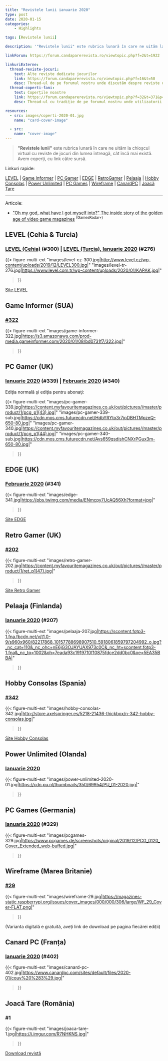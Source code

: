 ```yaml
---
title: "Revistele lunii ianuarie 2020"
type: post
date: 2020-01-15
categories:
    - Highlights

tags: [Revistele lunii]

description: '"Revistele lunii" este rubrica lunară în care ne uităm la chioșcul virtual cu reviste de jocuri din lumea întreagă, cât încă mai există. Avem coperți, cu link către sursă.'

linkForum: https://forum.candaparerevista.ro/viewtopic.php?f=2&t=1922

linkuriExterne:
  thread-reviste-jocuri:
    text: Alte reviste dedicate jocurilor
    link: https://forum.candaparerevista.ro/viewtopic.php?f=16&t=58
    desc: Thread-ul de pe forumul nostru unde discutăm despre reviste de jocuri
  thread-coperti-fani:
    text: Coperțile noastre
    link: https://forum.candaparerevista.ro/viewtopic.php?f=32&t=371&p=7346
    desc: Thread-ul cu tradiție de pe forumul nostru unde utilizatorii își creează propriile coperți de reviste

resources:
  - src: images/coperti-2020-01.jpg
    name: "card-cover-image"

  - src:
    name: "cover-image"
---
```


> **"Revistele lunii"** este rubrica lunară în care ne uităm la chioșcul virtual cu reviste de jocuri din lumea întreagă, cât încă mai există. Avem coperți, cu link către sursă.

Linkuri rapide:

[LEVEL](#level-cehia-turcia) | [Game Informer](#game-informer-sua) | [PC Gamer](#pc-gamer-uk) | [EDGE](#edge-uk) | [RetroGamer](#retro-gamer-uk) | [Pelaaja](#pelaaja-finlanda) | [Hobby Consolas](#hobby-consolas-spania) | [Power Unlimited](#power-unlimited-olanda) | [PC Games](#pc-games-germania) | [Wireframe](#wireframe-marea-britanie) | [CanardPC](#canard-pc-franța) | [Joacă Tare](#joacă-tare-românia)

---

Articole:

* ["Oh my god, what have I got myself into?" The inside story of the golden age of video game magazines](https://www.gamesradar.com/oh-my-god-what-have-i-got-myself-into-the-amazing-rollercoaster-story-of-the-golden-age-of-video-game-magazines/) <sup>(GamesRadar+)</sup>

## LEVEL (Cehia & Turcia)
### [LEVEL (Cehia)](http://www.level.cz/starsi-cisla/level-300/) (#300) | [LEVEL (Turcia), Ianuarie 2020](https://www.level.com.tr/haber/level-ocak-276-sayisi-bayilerde.html) (#276)
{{< figure-multi-ext
	"images/level-cz-300.jpg|http://www.level.cz/wp-content/uploads/2019/12/LEVEL300.jpg|"
	"images/level-tr-276.jpg|https://www.level.com.tr/wp-content/uploads/2020/01/KAPAK.jpg|"
>}}

[Site LEVEL](https://www.level.com.tr/ )

## Game Informer (SUA)
### [#322](https://www.gameinformer.com/cover-reveal/2020/01/08/cover-reveal-magic-legends)
{{< figure-multi-ext
	"images/game-informer-322.jpg|https://s3.amazonaws.com/prod-media.gameinformer.com/2020/01/08/bd0731f7/322.jpg|"
>}}

## PC Gamer (UK)
### [Ianuarie 2020](https://www.pcgamer.com/uk/pc-gamer-uk-january-issue-warframe/) (#339) | [Februarie 2020](https://www.pcgamer.com/uk/pc-gamer-uk-february-issue-games-of-the-decade/) (#340)
Ediţia normală şi ediţia pentru abonaţi:

{{< figure-multi-ext
	"images/pc-gamer-339.jpg|https://content.myfavouritemagazines.co.uk/out/pictures//master/product/1/pcg_p1(43).jpg|"
	"images/pc-gamer-339-sub.jpg|https://cdn.mos.cms.futurecdn.net/HdbYRYto3r7jpDBHTMpzeQ-650-80.jpg|"
	"images/pc-gamer-340.jpg|https://content.myfavouritemagazines.co.uk/out/pictures//master/product/1/pcg_p1(44).jpg|"
	"images/pc-gamer-340-sub.jpg|https://cdn.mos.cms.futurecdn.net/Avs659qsdishCNXrPGux3m-650-80.jpg|"
>}}

## EDGE (UK)
### [Februarie 2020](https://www.myfavouritemagazines.co.uk/gaming/edge-magazine-back-issues/edge-february-2020-issue-341/) (#341)
{{< figure-multi-ext
	"images/edge-341.jpg|https://pbs.twimg.com/media/ENmcpy7UcAQ56Xh?format=jpg|"
>}}

[Site EDGE](https://twitter.com/edgeonline)

## Retro Gamer (UK)
### [#202](https://www.myfavouritemagazines.co.uk/retro-gamer-print-back-issues/retro-gamer-issue-202/)
{{< figure-multi-ext
	"images/retro-gamer-202.jpg|https://content.myfavouritemagazines.co.uk/out/pictures//master/product/1/ret_p1(47).jpg|"
>}}

[Site Retro Gamer](https://www.retrogamer.net/)

## Pelaaja (Finlanda)
### [Ianuarie 2020](https://pelaaja.fi/lehdet/207-tammikuu-2020) (#207)
{{< figure-multi-ext
	"images/pelaaja-207.jpg|https://scontent.fotp3-1.fna.fbcdn.net/v/t1.0-9/s960x960/82217868_10157788698907510_5918061859797204992_o.jpg?_nc_cat=110&_nc_ohc=nE6jG3OJAYUAX973c0C&_nc_ht=scontent.fotp3-1.fna&_nc_tp=1002&oh=7eada93c1919710f10875fdce2dd0bc0&oe=5EA35BBA|"
>}}

## Hobby Consolas (Spania)
### [#342](http://store.axelspringer.es/n-342-hobby-consolas.html)
{{< figure-multi-ext
	"images/hobby-consolas-342.jpg|http://store.axelspringer.es/5218-21436-thickbox/n-342-hobby-consolas.jpg|"
>}}

[Site Hobby Consolas](https://www.hobbyconsolas.com/)

## Power Unlimited (Olanda)
### [Ianuarie 2020](https://www.pu.nl/magazine/edities/power-unlimited-2020-1)
{{< figure-multi-ext
	"images/power-unlimited-2020-01.jpg|https://cdn.pu.nl/thumbnails/350/69954/PU_01-2020.jpg|"
>}}

## PC Games (Germania)
### [Ianuarie 2020](https://www.pcgames.de/PC-Games-Brands-19921/News/01-20-Hits-2020-Verzoegerung-1340000/) (#329)
{{< figure-multi-ext
	"images/pcgames-329.jpg|https://www.pcgames.de/screenshots/original/2019/12/PCG_0120_Cover_Extended_web-buffed.jpg|"
>}}

## Wireframe (Marea Britanie)
### [#29](https://wireframe.raspberrypi.org/issues/29)
{{< figure-multi-ext
	"images/wireframe-29.jpg|https://magazines-static.raspberrypi.org/issues/cover_images/000/000/306/large/WF_29_Cover-FLAT.png|"
>}}

(Varianta digitală e gratuită, aveți link de download pe pagina fiecărei ediții)

## Canard PC (Franța)
### [Ianuarie 2020](https://www.canardpc.com/numero/402) (#402)

{{< figure-multi-ext
	"images/canard-pc-402.jpg|https://www.canardpc.com/sites/default/files/2020-01/couv%20%283%29.jpg|"
>}}

## Joacă Tare (România)
### #1

{{< figure-multi-ext
	"images/joaca-tare-1.jpg|https://i.imgur.com/R7NHKNS.jpg|"
>}}

[Download revistă](https://drive.google.com/file/d/1zRgJr8aLLYT6ciZUvPkn2jcgfjo1iLCN/view?usp=drivesdk/)